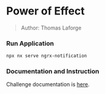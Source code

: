 # Power of Effect

> Author: Thomas Laforge

### Run Application

```bash
npx nx serve ngrx-notification
```

### Documentation and Instruction

Challenge documentation is [here](https://angular-challenges.vercel.app/challenges/ngrx/7-power-effect/).
